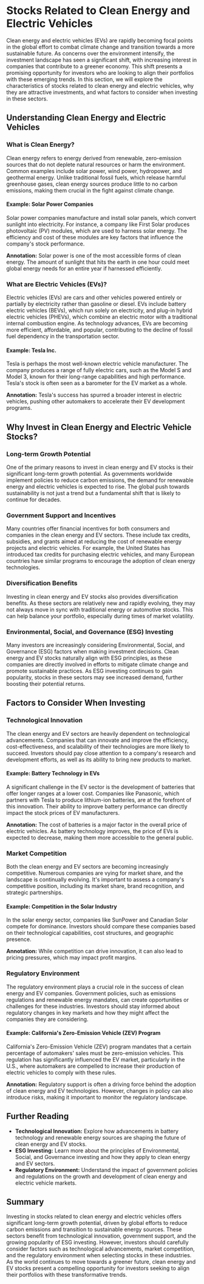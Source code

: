 # Stocks Related to Clean Energy and Electric Vehicles

Clean energy and electric vehicles (EVs) are rapidly becoming focal points in the global effort to combat climate change and transition towards a more sustainable future. As concerns over the environment intensify, the investment landscape has seen a significant shift, with increasing interest in companies that contribute to a greener economy. This shift presents a promising opportunity for investors who are looking to align their portfolios with these emerging trends. In this section, we will explore the characteristics of stocks related to clean energy and electric vehicles, why they are attractive investments, and what factors to consider when investing in these sectors.

## Understanding Clean Energy and Electric Vehicles

### What is Clean Energy?

Clean energy refers to energy derived from renewable, zero-emission sources that do not deplete natural resources or harm the environment. Common examples include solar power, wind power, hydropower, and geothermal energy. Unlike traditional fossil fuels, which release harmful greenhouse gases, clean energy sources produce little to no carbon emissions, making them crucial in the fight against climate change.

#### Example: Solar Power Companies

Solar power companies manufacture and install solar panels, which convert sunlight into electricity. For instance, a company like First Solar produces photovoltaic (PV) modules, which are used to harness solar energy. The efficiency and cost of these modules are key factors that influence the company's stock performance.

**Annotation:** Solar power is one of the most accessible forms of clean energy. The amount of sunlight that hits the earth in one hour could meet global energy needs for an entire year if harnessed efficiently.

### What are Electric Vehicles (EVs)?

Electric vehicles (EVs) are cars and other vehicles powered entirely or partially by electricity rather than gasoline or diesel. EVs include battery electric vehicles (BEVs), which run solely on electricity, and plug-in hybrid electric vehicles (PHEVs), which combine an electric motor with a traditional internal combustion engine. As technology advances, EVs are becoming more efficient, affordable, and popular, contributing to the decline of fossil fuel dependency in the transportation sector.

#### Example: Tesla Inc.

Tesla is perhaps the most well-known electric vehicle manufacturer. The company produces a range of fully electric cars, such as the Model S and Model 3, known for their long-range capabilities and high performance. Tesla's stock is often seen as a barometer for the EV market as a whole.

**Annotation:** Tesla's success has spurred a broader interest in electric vehicles, pushing other automakers to accelerate their EV development programs.

## Why Invest in Clean Energy and Electric Vehicle Stocks?

### Long-term Growth Potential

One of the primary reasons to invest in clean energy and EV stocks is their significant long-term growth potential. As governments worldwide implement policies to reduce carbon emissions, the demand for renewable energy and electric vehicles is expected to rise. The global push towards sustainability is not just a trend but a fundamental shift that is likely to continue for decades.

### Government Support and Incentives

Many countries offer financial incentives for both consumers and companies in the clean energy and EV sectors. These include tax credits, subsidies, and grants aimed at reducing the cost of renewable energy projects and electric vehicles. For example, the United States has introduced tax credits for purchasing electric vehicles, and many European countries have similar programs to encourage the adoption of clean energy technologies.

### Diversification Benefits

Investing in clean energy and EV stocks also provides diversification benefits. As these sectors are relatively new and rapidly evolving, they may not always move in sync with traditional energy or automotive stocks. This can help balance your portfolio, especially during times of market volatility.

### Environmental, Social, and Governance (ESG) Investing

Many investors are increasingly considering Environmental, Social, and Governance (ESG) factors when making investment decisions. Clean energy and EV stocks naturally align with ESG principles, as these companies are directly involved in efforts to mitigate climate change and promote sustainable practices. As ESG investing continues to gain popularity, stocks in these sectors may see increased demand, further boosting their potential returns.

## Factors to Consider When Investing

### Technological Innovation

The clean energy and EV sectors are heavily dependent on technological advancements. Companies that can innovate and improve the efficiency, cost-effectiveness, and scalability of their technologies are more likely to succeed. Investors should pay close attention to a company's research and development efforts, as well as its ability to bring new products to market.

#### Example: Battery Technology in EVs

A significant challenge in the EV sector is the development of batteries that offer longer ranges at a lower cost. Companies like Panasonic, which partners with Tesla to produce lithium-ion batteries, are at the forefront of this innovation. Their ability to improve battery performance can directly impact the stock prices of EV manufacturers.

**Annotation:** The cost of batteries is a major factor in the overall price of electric vehicles. As battery technology improves, the price of EVs is expected to decrease, making them more accessible to the general public.

### Market Competition

Both the clean energy and EV sectors are becoming increasingly competitive. Numerous companies are vying for market share, and the landscape is continually evolving. It's important to assess a company's competitive position, including its market share, brand recognition, and strategic partnerships.

#### Example: Competition in the Solar Industry

In the solar energy sector, companies like SunPower and Canadian Solar compete for dominance. Investors should compare these companies based on their technological capabilities, cost structures, and geographic presence.

**Annotation:** While competition can drive innovation, it can also lead to pricing pressures, which may impact profit margins.

### Regulatory Environment

The regulatory environment plays a crucial role in the success of clean energy and EV companies. Government policies, such as emissions regulations and renewable energy mandates, can create opportunities or challenges for these industries. Investors should stay informed about regulatory changes in key markets and how they might affect the companies they are considering.

#### Example: California's Zero-Emission Vehicle (ZEV) Program

California's Zero-Emission Vehicle (ZEV) program mandates that a certain percentage of automakers' sales must be zero-emission vehicles. This regulation has significantly influenced the EV market, particularly in the U.S., where automakers are compelled to increase their production of electric vehicles to comply with these rules.

**Annotation:** Regulatory support is often a driving force behind the adoption of clean energy and EV technologies. However, changes in policy can also introduce risks, making it important to monitor the regulatory landscape.

## Further Reading

- **Technological Innovation:** Explore how advancements in battery technology and renewable energy sources are shaping the future of clean energy and EV stocks.
- **ESG Investing:** Learn more about the principles of Environmental, Social, and Governance investing and how they apply to clean energy and EV sectors.
- **Regulatory Environment:** Understand the impact of government policies and regulations on the growth and development of clean energy and electric vehicle markets.

## Summary

Investing in stocks related to clean energy and electric vehicles offers significant long-term growth potential, driven by global efforts to reduce carbon emissions and transition to sustainable energy sources. These sectors benefit from technological innovation, government support, and the growing popularity of ESG investing. However, investors should carefully consider factors such as technological advancements, market competition, and the regulatory environment when selecting stocks in these industries. As the world continues to move towards a greener future, clean energy and EV stocks present a compelling opportunity for investors seeking to align their portfolios with these transformative trends.